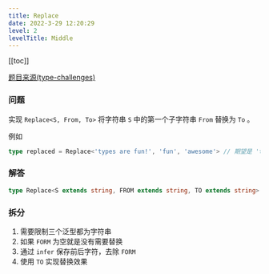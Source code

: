 ```yaml
---
title: Replace
date: 2022-3-29 12:20:29
level: 2
levelTitle: Middle
---
```


[[toc]]

[题目来源(type-challenges)](https://github.com/type-challenges/type-challenges/blob/master/questions/116-medium-replace/README.zh-CN.md)

### 问题
实现 `Replace<S, From, To>` 将字符串 `S` 中的第一个子字符串 `From` 替换为 `To` 。

例如

```ts
type replaced = Replace<'types are fun!', 'fun', 'awesome'> // 期望是 'types are awesome!'
```


### 解答
```typescript
type Replace<S extends string, FROM extends string, TO extends string> = FROM extends '' ? S : S extends `${infer T}${FROM}${infer U}` ? `${T}${TO}${U}`: S
```

### 拆分
1. 需要限制三个泛型都为字符串
2. 如果 `FORM` 为空就是没有需要替换
3. 通过 `infer` 保存前后字符，去除 `FORM`
4. 使用 `TO` 实现替换效果

